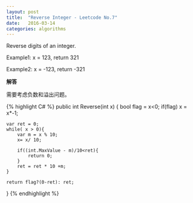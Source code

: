 ```yaml
---
layout: post
title:  "Reverse Integer - Leetcode No.7"
date:   2016-03-14
categories: algorithms
---
```


Reverse digits of an integer.

Example1: x = 123, return 321

Example2: x = -123, return -321

**解答**

需要考虑负数和溢出问题。

{% highlight C# %}
public int Reverse(int x) {
    bool flag = x<0;
    if(flag) x = x*-1;
    
    var ret = 0;
    while( x > 0){
        var m = x % 10;
        x= x/ 10;
        
        if((int.MaxValue - m)/10<ret){
         	return 0;
        }
        ret = ret * 10 +m;
    }
    
    return flag?(0-ret): ret;
}
{% endhighlight %}